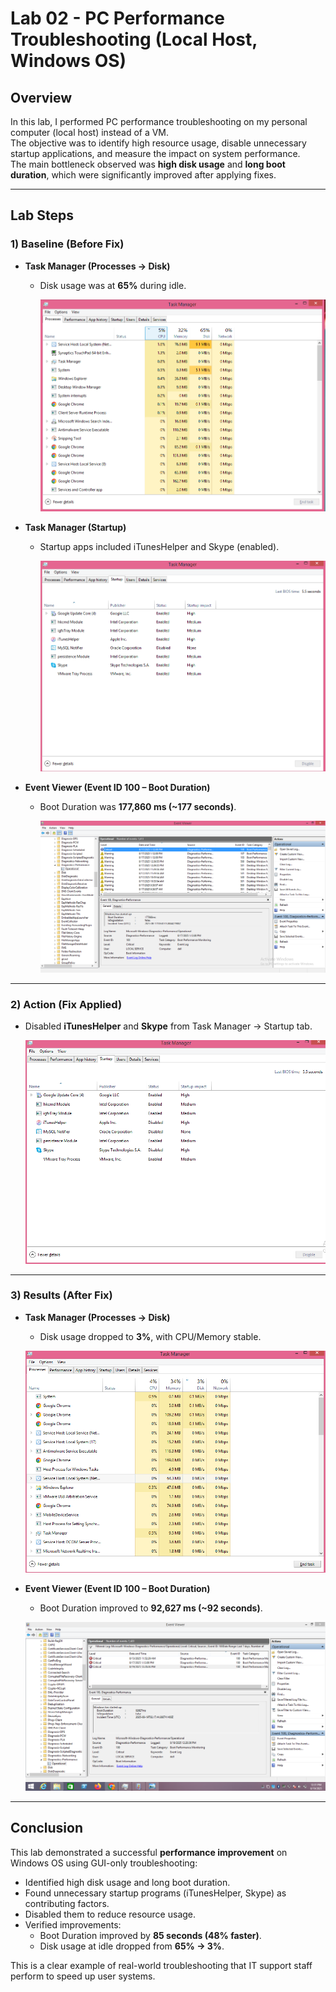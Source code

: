 # Lab 02 - PC Performance Troubleshooting (Local Host, Windows OS)

## Overview
In this lab, I performed PC performance troubleshooting on my personal computer (local host) instead of a VM.  
The objective was to identify high resource usage, disable unnecessary startup applications, and measure the impact on system performance.  
The main bottleneck observed was **high disk usage** and **long boot duration**, which were significantly improved after applying fixes.

---

## Lab Steps

### 1) Baseline (Before Fix)
- **Task Manager (Processes → Disk)**  
    
  - Disk usage was at **65%** during idle.
 
    ![Task Manager Before](screenshots/Task_Manager_Processes_Disk_Before.PNG)  

- **Task Manager (Startup)**  
    
  - Startup apps included iTunesHelper and Skype (enabled).
 
    ![Task Manager Startup](screenshots/Task_Manager_Startup_Before.PNG)

- **Event Viewer (Event ID 100 – Boot Duration)**  
  
  - Boot Duration was **177,860 ms (~177 seconds)**.
 
     ![Event ID 100 Old](screenshots/Event_ID100_Boot_Duration_08-17-2025.PNG)  

---

### 2) Action (Fix Applied)

- Disabled **iTunesHelper** and **Skype** from Task Manager → Startup tab.  

  ![Task Manager Disabled Apps](screenshots/Task_Manager_Startup_After.PNG)  

---

### 3) Results (After Fix)

- **Task Manager (Processes → Disk)**  
    
  - Disk usage dropped to **3%**, with CPU/Memory stable.
 
   ![Task Manager Result](screenshots/Task_Manager_Processes_Disk_After.PNG)  

- **Event Viewer (Event ID 100 – Boot Duration)**  
    
  - Boot Duration improved to **92,627 ms (~92 seconds)**.  

   ![Event ID100 Current](screenshots/Event_ID100_Boot_Duration_08-19-2025.PNG)
---

## Conclusion

This lab demonstrated a successful **performance improvement** on Windows OS using GUI-only troubleshooting:  
- Identified high disk usage and long boot duration.  
- Found unnecessary startup programs (iTunesHelper, Skype) as contributing factors.  
- Disabled them to reduce resource usage.  
- Verified improvements:  
  - Boot Duration improved by **85 seconds (48% faster)**.  
  - Disk usage at idle dropped from **65% → 3%**.  

This is a clear example of real-world troubleshooting that IT support staff perform to speed up user systems.
